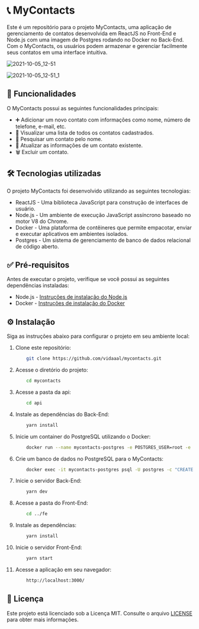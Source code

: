 # 📞 MyContacts

Este é um repositório para o projeto MyContacts, uma aplicação de gerenciamento de contatos desenvolvida em ReactJS no Front-End e Node.js com uma imagem de Postgres rodando no Docker no Back-End. Com o MyContacts, os usuários podem armazenar e gerenciar facilmente seus contatos em uma interface intuitiva.

![2021-10-05_12-51](https://user-images.githubusercontent.com/72178841/136058395-9c6f4be5-9858-4207-8afa-fbb79d429005.png)

![2021-10-05_12-51_1](https://user-images.githubusercontent.com/72178841/136058432-a6d43cc4-82c4-443e-8b43-50302c3e76d1.png)

## 🚀 Funcionalidades

O MyContacts possui as seguintes funcionalidades principais:

- ➕ Adicionar um novo contato com informações como nome, número de telefone, e-mail, etc.
- 👀 Visualizar uma lista de todos os contatos cadastrados.
- 🔎 Pesquisar um contato pelo nome.
- 🔄 Atualizar as informações de um contato existente.
- 🗑️ Excluir um contato.

## 🛠️ Tecnologias utilizadas

O projeto MyContacts foi desenvolvido utilizando as seguintes tecnologias:

- ReactJS - Uma biblioteca JavaScript para construção de interfaces de usuário.
- Node.js - Um ambiente de execução JavaScript assíncrono baseado no motor V8 do Chrome.
- Docker - Uma plataforma de contêineres que permite empacotar, enviar e executar aplicativos em ambientes isolados.
- Postgres - Um sistema de gerenciamento de banco de dados relacional de código aberto.

## ✅ Pré-requisitos

Antes de executar o projeto, verifique se você possui as seguintes dependências instaladas:

- Node.js - [Instruções de instalação do Node.js](https://nodejs.org)
- Docker - [Instruções de instalação do Docker](https://docs.docker.com/get-docker/)

## ⚙️ Instalação

Siga as instruções abaixo para configurar o projeto em seu ambiente local:

1. Clone este repositório:
    ```bash
        git clone https://github.com/vidaaal/mycontacts.git
    ```
    
2. Acesse o diretório do projeto:
    ```bash
        cd mycontacts
    ```

4. Acesse a pasta da api:
    ```bash
        cd api
    ```

3. Instale as dependências do Back-End:
    ```bash
        yarn install
    ```

4. Inicie um container do PostgreSQL utilizando o Docker:
    ```bash
        docker run --name mycontacts-postgres -e POSTGRES_USER=root -e POSTGRES_PASSWORD=root -p 5432:5432 -d postgres
    ```

5. Crie um banco de dados no PostgreSQL para o MyContacts:
    ```bash
        docker exec -it mycontacts-postgres psql -U postgres -c "CREATE DATABASE mycontacts"
    ```

6. Inicie o servidor Back-End:
    ```bash
        yarn dev
    ```

7. Acesse a pasta do Front-End:
    ```bash
        cd ../fe
    ```

8. Instale as dependências:
    ```bash
        yarn install
    ```

8. Inicie o servidor Front-End:
    ```bash
        yarn start
    ```

9. Acesse a aplicação em seu navegador:
    ```bash
        http://localhost:3000/
    ```

## 📝 Licença

Este projeto está licenciado sob a Licença MIT. Consulte o arquivo [LICENSE](LICENSE) para obter mais informações.
